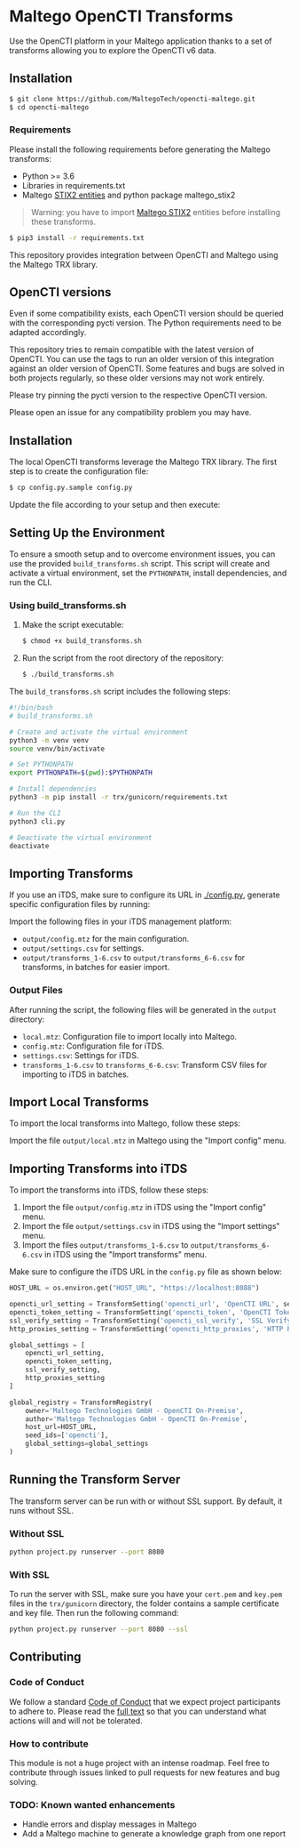 # Maltego OpenCTI Transforms

Use the OpenCTI platform in your Maltego application thanks to a set of transforms allowing you to explore the OpenCTI v6 data.

## Installation

```sh
$ git clone https://github.com/MaltegoTech/opencti-maltego.git
$ cd opencti-maltego
```

### Requirements

Please install the following requirements before generating the Maltego transforms:

- Python >= 3.6
- Libraries in requirements.txt
- Maltego [STIX2 entities](https://github.com/maltegotransforms/maltego-stix2) and python package maltego_stix2

> Warning: you have to import [Maltego STIX2](https://github.com/MaltegoTech/maltego-stix2) entities before installing these transforms.

```sh
$ pip3 install -r requirements.txt
```

This repository provides integration between OpenCTI and Maltego using the Maltego TRX library.

## OpenCTI versions

Even if some compatibility exists, each OpenCTI version should be queried with the corresponding pycti version. The Python requirements need to be adapted accordingly.

This repository tries to remain compatible with the latest version of OpenCTI. You can use the tags to run an older version of this integration against an older version of OpenCTI. Some features and bugs are solved in both projects regularly, so these older versions may not work entirely.

Please try pinning the pycti version to the respective OpenCTI version.

Please open an issue for any compatibility problem you may have.

## Installation

The local OpenCTI transforms leverage the Maltego TRX library. The first step is to create the configuration file:

```sh
$ cp config.py.sample config.py
```

Update the file according to your setup and then execute:

## Setting Up the Environment

To ensure a smooth setup and to overcome environment issues, you can use the provided `build_transforms.sh` script. This script will create and activate a virtual environment, set the `PYTHONPATH`, install dependencies, and run the CLI.

### Using build_transforms.sh

1. Make the script executable:

    ```sh
    $ chmod +x build_transforms.sh
    ```

2. Run the script from the root directory of the repository:

    ```sh
    $ ./build_transforms.sh
    ```

The `build_transforms.sh` script includes the following steps:

```bash
#!/bin/bash 
# build_transforms.sh

# Create and activate the virtual environment
python3 -m venv venv
source venv/bin/activate

# Set PYTHONPATH
export PYTHONPATH=$(pwd):$PYTHONPATH

# Install dependencies
python3 -m pip install -r trx/gunicorn/requirements.txt

# Run the CLI
python3 cli.py

# Deactivate the virtual environment
deactivate
```

## Importing Transforms

If you use an iTDS, make sure to configure its URL in [./config.py](./config.py), generate specific configuration files by running:

Import the following files in your iTDS management platform:

- `output/config.mtz` for the main configuration.
- `output/settings.csv` for settings.
- `output/transforms_1-6.csv` to `output/transforms_6-6.csv` for transforms, in batches for easier import.

### Output Files

After running the script, the following files will be generated in the `output` directory:

- `local.mtz`: Configuration file to import locally into Maltego.
- `config.mtz`: Configuration file for iTDS.
- `settings.csv`: Settings for iTDS.
- `transforms_1-6.csv` to `transforms_6-6.csv`: Transform CSV files for importing to iTDS in batches.

## Import Local Transforms

To import the local transforms into Maltego, follow these steps:

Import the file `output/local.mtz` in Maltego using the "Import config" menu.

## Importing Transforms into iTDS

To import the transforms into iTDS, follow these steps:

1. Import the file `output/config.mtz` in iTDS using the "Import config" menu.
2. Import the file `output/settings.csv` in iTDS using the "Import settings" menu.
3. Import the files `output/transforms_1-6.csv` to `output/transforms_6-6.csv` in iTDS using the "Import transforms" menu.

Make sure to configure the iTDS URL in the `config.py` file as shown below:

```python
HOST_URL = os.environ.get("HOST_URL", "https://localhost:8088")

opencti_url_setting = TransformSetting('opencti_url', 'OpenCTI URL', setting_type='string', default_value="", popup=True)
opencti_token_setting = TransformSetting('opencti_token', 'OpenCTI Token', setting_type='string', default_value="", popup=True)
ssl_verify_setting = TransformSetting('opencti_ssl_verify', 'SSL Verify', setting_type='boolean', default_value="false", popup=False)
http_proxies_setting = TransformSetting('opencti_http_proxies', 'HTTP Proxies', setting_type='string', optional=True, popup=False)

global_settings = [
    opencti_url_setting,
    opencti_token_setting,
    ssl_verify_setting,
    http_proxies_setting
]

global_registry = TransformRegistry(
    owner='Maltego Technologies GmbH - OpenCTI On-Premise',
    author='Maltego Technologies GmbH - OpenCTI On-Premise',
    host_url=HOST_URL,
    seed_ids=['opencti'],
    global_settings=global_settings
)
```

## Running the Transform Server

The transform server can be run with or without SSL support. By default, it runs without SSL.

### Without SSL

```sh
python project.py runserver --port 8080
```

### With SSL

To run the server with SSL, make sure you have your `cert.pem` and `key.pem` files in the `trx/gunicorn` directory, the folder contains a sample certificate and key file. Then run the following command:

```sh
python project.py runserver --port 8080 --ssl
```

## Contributing

### Code of Conduct

We follow a standard [Code of Conduct](CODE_OF_CONDUCT.md) that we expect project participants to adhere to. Please read the [full text](CODE_OF_CONDUCT.md) so that you can understand what actions will and will not be tolerated.

### How to contribute

This module is not a huge project with an intense roadmap. Feel free to contribute through issues linked to pull requests for new features and bug solving.

### TODO: Known wanted enhancements

- Handle errors and display messages in Maltego
- Add a Maltego machine to generate a knowledge graph from one report
```